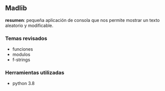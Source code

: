 ## Madlib

**resumen**: pequeña aplicación de consola que nos permite mostrar un texto aleatorio y modificable.

### Temas revisados

- funciones
- modulos
- f-strings

### Herramientas utilizadas

- python 3.8

